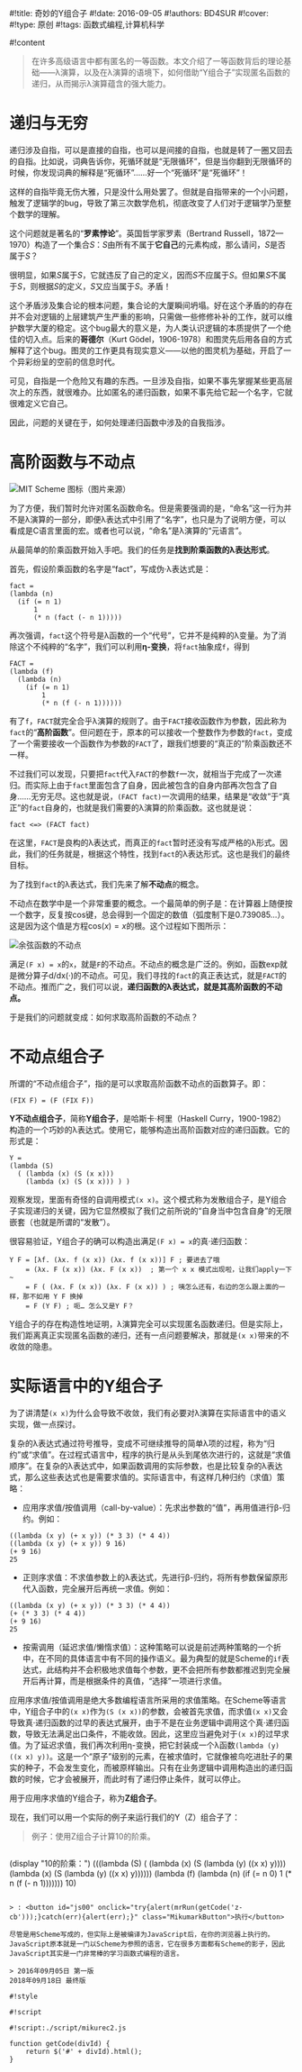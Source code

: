 #!title:    奇妙的Y组合子
#!date:     2016-09-05
#!authors:  BD4SUR
#!cover:    
#!type:     原创
#!tags:     函数式编程,计算机科学

#!content

> 在许多高级语言中都有匿名的一等函数。本文介绍了一等函数背后的理论基础——λ演算，以及在λ演算的语境下，如何借助“Y组合子”实现匿名函数的递归，从而揭示λ演算蕴含的强大能力。

# 递归与无穷

递归涉及自指，可以是直接的自指，也可以是间接的自指，也就是转了一圈又回去的自指。比如说，词典告诉你，死循环就是“无限循环”，但是当你翻到无限循环的时候，你发现词典的解释是“死循环”……好一个“死循环”是“死循环”！

这样的自指毕竟无伤大雅，只是没什么用处罢了。但就是自指带来的一个小问题，触发了逻辑学的bug，导致了第三次数学危机，彻底改变了人们对于逻辑学乃至整个数学的理解。

这个问题就是著名的“**罗素悖论**”。英国哲学家罗素（Bertrand Russell，1872—1970）构造了一个集合$S$：$S$由所有不属于**它自己**的元素构成，那么请问，$S$是否属于$S$？

很明显，如果$S$属于$S$，它就违反了自己的定义，因而$S$不应属于$S$。但如果$S$不属于$S$，则根据$S$的定义，$S$又应当属于$S$。矛盾！

这个矛盾涉及集合论的根本问题，集合论的大厦瞬间坍塌。好在这个矛盾的的存在并不会对逻辑的上层建筑产生严重的影响，只需做一些修修补补的工作，就可以维护数学大厦的稳定。这个bug最大的意义是，为人类认识逻辑的本质提供了一个绝佳的切入点。后来的**哥德尔**（Kurt Gödel，1906-1978）和图灵先后用各自的方式解释了这个bug。图灵的工作更具有现实意义——以他的图灵机为基础，开启了一个异彩纷呈的空前的信息时代。

可见，自指是一个危险又有趣的东西。一旦涉及自指，如果不事先掌握某些更高层次上的东西，就很难办。比如匿名的递归函数，如果不事先给它起一个名字，它就很难定义它自己。

因此，问题的关键在于，如何处理递归函数中涉及的自我指涉。

# 高阶函数与不动点

![MIT Scheme 图标（[图片来源](http://groups.csail.mit.edu/mac/projects/scheme/)）](http://groups.csail.mit.edu/mac/projects/scheme/schlogo-250.png)

为了方便，我们暂时允许对匿名函数命名。但是需要强调的是，“命名”这一行为并不是λ演算的一部分，即便λ表达式中引用了“名字”，也只是为了说明方便，可以看成是C语言里面的宏。或者也可以说，“命名”是λ演算的“元语言”。

从最简单的阶乘函数开始入手吧。我们的任务是**找到阶乘函数的λ表达形式**。

首先，假设阶乘函数的名字是“fact”，写成伪·λ表达式是：

```:Scheme
fact =
(lambda (n)
  (if (= n 1)
      1
      (* n (fact (- n 1)))))
```

再次强调，`fact`这个符号是λ函数的一个“代号”，它并不是纯粹的λ变量。为了消除这个不纯粹的“名字”，我们可以利用**η-变换**，将`fact`抽象成`f`，得到

```:Scheme
FACT =
(lambda (f)
  (lambda (n)
    (if (= n 1)
        1
        (* n (f (- n 1))))))
```

有了`f`，`FACT`就完全合乎λ演算的规则了。由于`FACT`接收函数作为参数，因此称为`fact`的“**高阶函数**”。但问题在于，原本的可以接收一个整数作为参数的`fact`，变成了一个需要接收一个函数作为参数的`FACT`了，跟我们想要的“真正的”阶乘函数还不一样。

不过我们可以发现，只要把`fact`代入`FACT`的参数`f`一次，就相当于完成了一次递归。而实际上由于`fact`里面包含了自身，因此被包含的自身内部再次包含了自身……无穷无尽。这也就是说，`(FACT fact)`一次调用的结果，结果是“收敛”于“真正”的`fact`自身的，也就是我们需要的λ演算的阶乘函数。这也就是说：

```:Scheme
fact <=> (FACT fact)
```

在这里，`FACT`是良构的λ表达式，而真正的`fact`暂时还没有写成严格的λ形式。因此，我们的任务就是，根据这个特性，找到`fact`的λ表达形式。这也是我们的最终目标。

为了找到`fact`的λ表达式，我们先来了解**不动点**的概念。

不动点在数学中是一个非常重要的概念。一个最简单的例子是：在计算器上随便按一个数字，反复按cos键，总会得到一个固定的数值（弧度制下是0.739085...）。这是因为这个值是方程$\mathrm{cos}(x) = x$的根。这个过程如下图所示：

![余弦函数的不动点](./image/C/cos_fixed_point.jpg)

满足`(F x) = x`的`x`，就是`F`的不动点。不动点的概念是广泛的。例如，函数exp就是微分算子d/dx(·)的不动点。可见，我们寻找的`fact`的真正表达式，就是`FACT`的不动点。推而广之，我们可以说，**递归函数的λ表达式，就是其高阶函数的不动点。**

于是我们的问题就变成：如何求取高阶函数的不动点？

# 不动点组合子

所谓的“不动点组合子”，指的是可以求取高阶函数不动点的函数算子。即：

```:scheme
(FIX F) = (F (FIX F))
```

**Y不动点组合子**，简称**Y组合子**，是哈斯卡·柯里（Haskell Curry，1900-1982）构造的一个巧妙的λ表达式。使用它，能够构造出高阶函数对应的递归函数。它的形式是：

```:Scheme
Y =
(lambda (S)
  ( (lambda (x) (S (x x)))
    (lambda (x) (S (x x))) ) )
```

观察发现，里面有奇怪的自调用模式`(x x)`。这个模式称为发散组合子，是Y组合子实现递归的关键，因为它显然模拟了我们之前所说的“自身当中包含自身”的无限嵌套（也就是所谓的“发散”）。

很容易验证，Y组合子的确可以构造出满足`(F x) = x`的真·递归函数：

```:Scheme
Y F = [λf. (λx. f (x x)) (λx. f (x x))] F ; 要进去了哦
    = (λx. F (x x)) (λx. F (x x))  ; 第一个 x x 模式出现啦，让我们apply一下~
    = F ( (λx. F (x x)) (λx. F (x x)) ) ; 咦怎么还有，右边的怎么跟上面的一样，那不如用 Y F 换掉
    = F (Y F) ; 呃… 怎么又是Y F？
```

Y组合子的存在构造性地证明，λ演算完全可以实现匿名函数递归。但是实际上，我们距离真正实现匿名函数的递归，还有一点问题要解决，那就是`(x x)`带来的不收敛的隐患。

# 实际语言中的Y组合子

为了讲清楚`(x x)`为什么会导致不收敛，我们有必要对λ演算在实际语言中的语义实现，做一点探讨。

复杂的λ表达式通过符号推导，变成不可继续推导的简单λ项的过程，称为“归约”或“求值”。在过程式语言中，程序的执行是从头到尾依次进行的，这就是“求值顺序”。在复杂的λ表达式中，如果函数调用的实际参数，也是比较复杂的λ表达式，那么这些表达式也是需要求值的。实际语言中，有这样几种归约（求值）策略：

- 应用序求值/按值调用（call-by-value）：先求出参数的“值”，再用值进行β-归约。例如：

```:Scheme
((lambda (x y) (+ x y)) (* 3 3) (* 4 4))
((lambda (x y) (+ x y)) 9 16)
(+ 9 16)
25
```

- 正则序求值：不求值参数上的λ表达式，先进行β-归约，将所有参数保留原形代入函数，完全展开后再统一求值。例如：

```:Scheme
((lambda (x y) (+ x y)) (* 3 3) (* 4 4))
(+ (* 3 3) (* 4 4))
(+ 9 16)
25
```

- 按需调用（延迟求值/懒惰求值）：这种策略可以说是前述两种策略的一个折中，在不同的具体语言中有不同的操作语义。最为典型的就是Scheme的`if`表达式，此结构并不会积极地求值每个参数，更不会把所有参数都推迟到完全展开后再计算，而是根据条件的真值，“选择”一项进行求值。

应用序求值/按值调用是绝大多数编程语言所采用的求值策略。在Scheme等语言中，Y组合子中的`(x x)`作为`(S (x x))`的参数，会被首先求值，而求值`(x x)`又会导致真·递归函数的过早的表达式展开，由于不是在业务逻辑中调用这个真·递归函数，导致无法满足出口条件，不能收敛。因此，这里应当避免对于`(x x)`的过早求值。为了延迟求值，我们再次利用η-变换，把它封装成一个λ函数`(lambda (y) ((x x) y))`。这是一个“原子”级别的元素，在被求值时，它就像被鸟吃进肚子的果实的种子，不会发生变化，而被原样输出。只有在业务逻辑中调用构造出的递归函数的时候，它才会被展开，而此时有了递归停止条件，就可以停止。

用于应用序求值的Y组合子，称为**Z组合子**。

现在，我们可以用一个实际的例子来运行我们的Y（Z）组合子了：

<code id="z-cb" style="display:none;">(display "10的阶乘：") (newline) (display (((lambda (S) ((lambda (x) (S (lambda (y) ((x x) y)))) (lambda (x) (S (lambda (y) ((x x) y)))))) (lambda (f) (lambda (n) (if (= n 0) 1 (* n (f (- n 1))))))) 10))</code>

> 例子：使用Z组合子计算10的阶乘。

> ```:lisp
(display "10的阶乘：")
(((lambda (S)
    ( (lambda (x) (S (lambda (y) ((x x) y))))
      (lambda (x) (S (lambda (y) ((x x) y))))))
 (lambda (f)
     (lambda (n)
       (if (= n 0)
           1
           (* n (f (- n 1))))))) 10)
```

> : <button id="js00" onclick="try{alert(mrRun(getCode('z-cb')));}catch(err){alert(err);}" class="MikumarkButton">执行</button>

尽管是用Scheme写成的，但实际上是被编译为JavaScript后，在你的浏览器上执行的。JavaScript原本就是一门以Scheme为参照的语言，它在很多方面都有Scheme的影子，因此JavaScript其实是一门非常棒的学习函数式编程的语言。

> 2016年09月05日 第一版
2018年09月18日 最终版

#!style

#!script

#!script:./script/mikurec2.js

function getCode(divId) {
    return $('#' + divId).html();
}